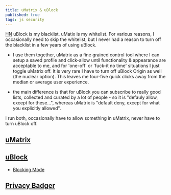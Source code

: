 ```yaml
---
title: uMatrix & uBlock
published: true
tags: js security
---
```

[HN](https://news.ycombinator.com/item?id=17361168) uBlock is my blacklist. uMatix is my whitelist. For various reasons, I occasionally need to skip the whitelist, but I never had a reason to turn off the blacklist in a few years of using uBlock.

- I use them together, uMatrix as a fine grained control tool where I can setup a saved profile and click-allow until functionality & appearance are acceptable to me, and for 'one-off' or 'fuck-it no time' situations I just toggle uMatrix off. It is very rare I have to turn off uBlock Origin as well (the nuclear option). This leaves me four-five quick clicks away from the median or average user experience.

- the main difference is that for uBlock you can subscribe to really good lists, collected and curated by a lot of people - so it is "defauly allow, except for these...", whereas uMatrix is "default deny, except for what you explicitly allowed".

I run both, occasionally have to allow something in uMatrix, never have to turn uBlock off.

## [uMatrix](https://addons.mozilla.org/en-US/firefox/addon/umatrix/?src=search)

## [uBlock](https://addons.mozilla.org/en-US/firefox/addon/ublock-origin/?src=search)
- [Blocking Mode](https://github.com/gorhill/uBlock/wiki/Blocking-mode)

## [Privacy Badger](https://www.eff.org/privacybadger)


